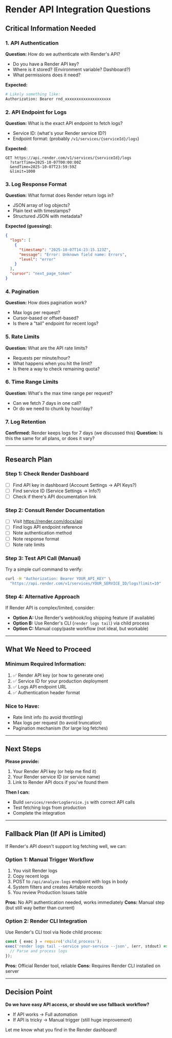 # Render API Integration Questions

## Critical Information Needed

### 1. API Authentication
**Question:** How do we authenticate with Render's API?
- Do you have a Render API key?
- Where is it stored? (Environment variable? Dashboard?)
- What permissions does it need?

**Expected:**
```bash
# Likely something like:
Authorization: Bearer rnd_xxxxxxxxxxxxxxxxxxxx
```

### 2. API Endpoint for Logs
**Question:** What is the exact API endpoint to fetch logs?
- Service ID: (what's your Render service ID?)
- Endpoint format: (probably `/v1/services/{serviceId}/logs`)

**Expected:**
```
GET https://api.render.com/v1/services/{serviceId}/logs
  ?startTime=2025-10-07T00:00:00Z
  &endTime=2025-10-07T23:59:59Z
  &limit=1000
```

### 3. Log Response Format
**Question:** What format does Render return logs in?
- JSON array of log objects?
- Plain text with timestamps?
- Structured JSON with metadata?

**Expected (guessing):**
```json
{
  "logs": [
    {
      "timestamp": "2025-10-07T14:23:15.123Z",
      "message": "Error: Unknown field name: Errors",
      "level": "error"
    }
  ],
  "cursor": "next_page_token"
}
```

### 4. Pagination
**Question:** How does pagination work?
- Max logs per request?
- Cursor-based or offset-based?
- Is there a "tail" endpoint for recent logs?

### 5. Rate Limits
**Question:** What are the API rate limits?
- Requests per minute/hour?
- What happens when you hit the limit?
- Is there a way to check remaining quota?

### 6. Time Range Limits
**Question:** What's the max time range per request?
- Can we fetch 7 days in one call?
- Or do we need to chunk by hour/day?

### 7. Log Retention
**Confirmed:** Render keeps logs for 7 days (we discussed this)
**Question:** Is this the same for all plans, or does it vary?

---

## Research Plan

### Step 1: Check Render Dashboard
- [ ] Find API key in dashboard (Account Settings → API Keys?)
- [ ] Find service ID (Service Settings → Info?)
- [ ] Check if there's API documentation link

### Step 2: Consult Render Documentation
- [ ] Visit https://render.com/docs/api
- [ ] Find logs API endpoint reference
- [ ] Note authentication method
- [ ] Note response format
- [ ] Note rate limits

### Step 3: Test API Call (Manual)
Try a simple curl command to verify:
```bash
curl -H "Authorization: Bearer YOUR_API_KEY" \
  "https://api.render.com/v1/services/YOUR_SERVICE_ID/logs?limit=10"
```

### Step 4: Alternative Approach
If Render API is complex/limited, consider:
- **Option A:** Use Render's webhook/log shipping feature (if available)
- **Option B:** Use Render's CLI (`render logs tail`) via child process
- **Option C:** Manual copy/paste workflow (not ideal, but workable)

---

## What We Need to Proceed

### Minimum Required Information:
1. ✅ Render API key (or how to generate one)
2. ✅ Service ID for your production deployment
3. ✅ Logs API endpoint URL
4. ✅ Authentication header format

### Nice to Have:
- Rate limit info (to avoid throttling)
- Max logs per request (to avoid truncation)
- Pagination mechanism (for large log fetches)

---

## Next Steps

**Please provide:**
1. Your Render API key (or help me find it)
2. Your Render service ID (or service name)
3. Link to Render API docs if you've found them

**Then I can:**
- Build `services/renderLogService.js` with correct API calls
- Test fetching logs from production
- Complete the integration

---

## Fallback Plan (If API is Limited)

If Render's API doesn't support log fetching well, we can:

### Option 1: Manual Trigger Workflow
1. You visit Render logs
2. Copy recent logs
3. POST to `/api/analyze-logs` endpoint with logs in body
4. System filters and creates Airtable records
5. You review Production Issues table

**Pros:** No API authentication needed, works immediately
**Cons:** Manual step (but still way better than current)

### Option 2: Render CLI Integration
Use Render's CLI tool via Node child process:
```javascript
const { exec } = require('child_process');
exec('render logs tail --service your-service --json', (err, stdout) => {
  // Parse and process logs
});
```

**Pros:** Official Render tool, reliable
**Cons:** Requires Render CLI installed on server

---

## Decision Point

**Do we have easy API access, or should we use fallback workflow?**
- If API works → Full automation
- If API is tricky → Manual trigger (still huge improvement)

Let me know what you find in the Render dashboard!
